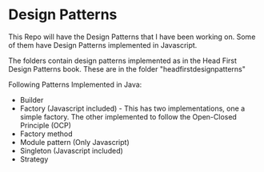 
Design Patterns
====================
This Repo will have the Design Patterns that I have been working on. Some of them have Design Patterns implemented in Javascript. 

The folders contain design patterns implemented as in the Head First Design Patterns book. These are in the folder "headfirstdesignpatterns"

Following Patterns Implemented in Java:
- Builder
- Factory (Javascript included) - This has two implementations, one a simple factory. The other implemented to follow the Open-Closed Principle (OCP)
- Factory method
- Module pattern (Only Javascript)
- Singleton (Javascript included)
- Strategy
